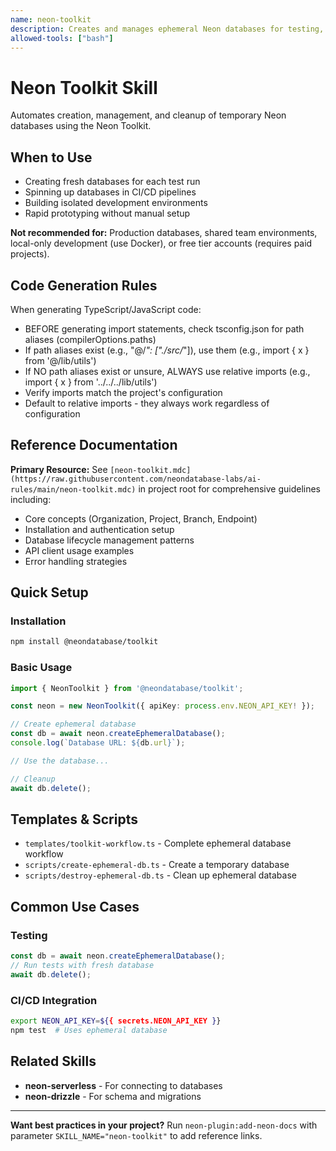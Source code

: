```yaml
---
name: neon-toolkit
description: Creates and manages ephemeral Neon databases for testing, CI/CD pipelines, and isolated development environments. Use when building temporary databases for automated tests or rapid prototyping.
allowed-tools: ["bash"]
---
```


# Neon Toolkit Skill

Automates creation, management, and cleanup of temporary Neon databases using the Neon Toolkit.

## When to Use

- Creating fresh databases for each test run
- Spinning up databases in CI/CD pipelines
- Building isolated development environments
- Rapid prototyping without manual setup

**Not recommended for:** Production databases, shared team environments, local-only development (use Docker), or free tier accounts (requires paid projects).

## Code Generation Rules

When generating TypeScript/JavaScript code:
- BEFORE generating import statements, check tsconfig.json for path aliases (compilerOptions.paths)
- If path aliases exist (e.g., "@/*": ["./src/*"]), use them (e.g., import { x } from '@/lib/utils')
- If NO path aliases exist or unsure, ALWAYS use relative imports (e.g., import { x } from '../../../lib/utils')
- Verify imports match the project's configuration
- Default to relative imports - they always work regardless of configuration

## Reference Documentation

**Primary Resource:** See `[neon-toolkit.mdc](https://raw.githubusercontent.com/neondatabase-labs/ai-rules/main/neon-toolkit.mdc)` in project root for comprehensive guidelines including:
- Core concepts (Organization, Project, Branch, Endpoint)
- Installation and authentication setup
- Database lifecycle management patterns
- API client usage examples
- Error handling strategies

## Quick Setup

### Installation
```bash
npm install @neondatabase/toolkit
```

### Basic Usage
```typescript
import { NeonToolkit } from '@neondatabase/toolkit';

const neon = new NeonToolkit({ apiKey: process.env.NEON_API_KEY! });

// Create ephemeral database
const db = await neon.createEphemeralDatabase();
console.log(`Database URL: ${db.url}`);

// Use the database...

// Cleanup
await db.delete();
```

## Templates & Scripts

- `templates/toolkit-workflow.ts` - Complete ephemeral database workflow
- `scripts/create-ephemeral-db.ts` - Create a temporary database
- `scripts/destroy-ephemeral-db.ts` - Clean up ephemeral database

## Common Use Cases

### Testing
```typescript
const db = await neon.createEphemeralDatabase();
// Run tests with fresh database
await db.delete();
```

### CI/CD Integration
```bash
export NEON_API_KEY=${{ secrets.NEON_API_KEY }}
npm test  # Uses ephemeral database
```

## Related Skills

- **neon-serverless** - For connecting to databases
- **neon-drizzle** - For schema and migrations

---

**Want best practices in your project?** Run `neon-plugin:add-neon-docs` with parameter `SKILL_NAME="neon-toolkit"` to add reference links.
